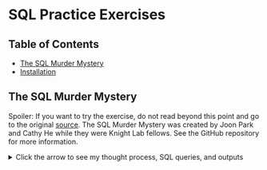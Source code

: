# SQL Practice Exercises

## Table of Contents
- [The SQL Murder Mystery](#the-sql-murder-mystery)
- [Installation](#installation)


## The SQL Murder Mystery

Spoiler: If you want to try the exercise, do not read beyond this point and go to the original [source](https://mystery.knightlab.com/).
The SQL Murder Mystery was created by Joon Park and Cathy He while they were Knight Lab fellows. See the GitHub repository for more information.


<details>
  <summary>Click the arrow to see my thought process, SQL queries, and outputs</summary>

   <br>
   
#### Initial clues 
The crime was a **​murder**​ that occurred sometime on ​**Jan.15, 2018**​ and that it took place in ​**SQL City**​.
   
#### Databse schema
 ![database_schema](SQL_murder_images/database_schema.png)

#### Read crime report
   ```sql
SELECT *
FROM crime_scene_report
WHERE city = "SQL City" 
AND date = 20180115;
```


#### Gather information from witnesses
  
   ```sql
-- One lives on  last house on "Northwestern Dr"
SELECT *
FROM person
WHERE address_street_name = "Northwestern Dr"
ORDER BY address_number DESC
LIMIT 1;
```


   ```sql
-- Secod witness, “Annabel” lives on “Franklin Ave”
SELECT *
FROM person
WHERE name  like "A%"
AND address_street_name = "Franklin Ave";
```

#### Read the police report of each witness

   ```sql
SELECT p.id, p.name, i.transcript
FROM person AS p
INNER JOIN interview AS i 
ON p.id = i.person_id
WHERE p.name IN ("Morty Schapiro", "Annabel Miller")
```


**New clues**

| Witness Name     | Observation                                                                                       |
|------------------|--------------------------------------------------------------------------------------------------|
| Annabel Miller   | She recognized the killer from her gym when working out last week on January 9th.                |
| Morty Schapiro   | Killer had "Get Fit Now Gym" bag                                                                 |
| Morty Schapiro   | The membership number on the bag started with "48Z"                                               |
| Morty Schapiro   | Car with a plate that included "H42W"                                                            |



We have two leads: the gym and car leads

#### Gym lead

   ```sql
SELECT m.name,c.membership_id,m.membership_start_date, c.check_in_date,
c.check_in_time, c.check_out_time
FROM get_fit_now_member AS m
INNER JOIN get_fit_now_check_in AS c
ON m.id = c.membership_id
WHERE c.check_in_date = 20180109 AND
c.membership_id LIKE '48Z%'
```
#### Car lead

 ```sql
SELECT p.id, p.name, d.age, d.height,
d.eye_color, d.hair_color, d.gender,
d.plate_number, d.car_make, d.car_model
FROM person AS p
INNER JOIN drivers_license AS d 
ON p.license_id = d.id
WHERE p.name IN ("Joe Germuska", "Jeremy Bowers")
AND plate_number LIKE '%H42W%';
```

#### Who paid the killer?
 
 ```sql

--Read crime report

SELECT p.id, p.name, i.transcript
FROM person AS p
INNER JOIN interview AS i 
ON p.id = i.person_id
WHERE p.name = "Jeremy Bowers"
```

 ```sql

--Find the brains behind the crime using the clues from the report

SELECT p.name, d.height, d.hair_color, d.gender,
d.car_make, d.car_model,f.event_name, f.date
FROM person AS p
INNER JOIN drivers_license AS d ON p.license_id = d.id
INNER JOIN facebook_event_checkin AS f ON p.id = f.person_id
WHERE gender = "female" 
AND height BETWEEN 65 AND 67
AND hair_color = "red"
AND car_make = "Tesla"
AND car_model = "Model S"
```






</details>



